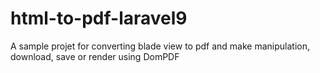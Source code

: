 # html-to-pdf-laravel9
A sample projet for converting blade view to pdf and make manipulation, download, save or render  using DomPDF
